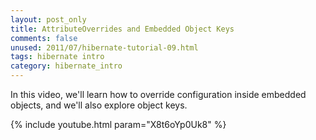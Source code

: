 ```yaml
---           
layout: post_only
title: AttributeOverrides and Embedded Object Keys
comments: false
unused: 2011/07/hibernate-tutorial-09.html
tags: hibernate intro
category: hibernate_intro
---
```


In this video, we'll learn how to override configuration inside embedded objects, and we'll also explore object keys.

{% include youtube.html param="X8t6oYp0Uk8" %}